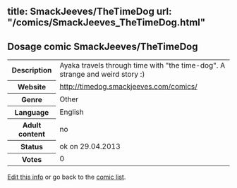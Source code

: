 title: SmackJeeves/TheTimeDog
url: "/comics/SmackJeeves_TheTimeDog.html"
---
Dosage comic SmackJeeves/TheTimeDog
-----------------------------------------

<p id="msg"></p>
<script type="text/javascript">
if (window.location.search === '?edit_info_mail=sent_ok') {
  var elem = document.getElementById("msg");
  elem.innerHTML = 'Edited information sucessfully sent for review, which is usually done daily. Thanks!';
  elem.className = 'ok';
}
</script>
<table class="comicinfo">
<tr>
<th>Description</th><td>Ayaka travels through time with &quot;the time-dog&quot;. A strange and weird story :)</td>
</tr>
<tr>
<th>Website</th><td><a href="http://timedog.smackjeeves.com/comics/">http://timedog.smackjeeves.com/comics/</a></td>
</tr>
<tr>
<th>Genre</th><td>Other</td>
</tr>
<tr>
<th>Language</th><td>English</td>
</tr>
<tr>
<th>Adult content</th><td>no</td>
</tr>
<tr>
<th>Status</th><td>ok on 29.04.2013</td>
</tr>
<tr>
<th>Votes</th><td>0</td>
</tr>
</table>

[Edit this info](SmackJeeves_TheTimeDog_edit.html) or go back to the [comic list](../comic-index.html).
